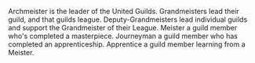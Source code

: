 Archmeister is the leader of the United Guilds.
Grandmeisters lead their guild, and that guilds league.
Deputy-Grandmeisters lead individual guilds and support the Grandmeister of their League.
Meister a guild member who's completed a masterpiece.
Journeyman a guild member who has completed an apprenticeship.
Apprentice a guild member learning from a Meister.